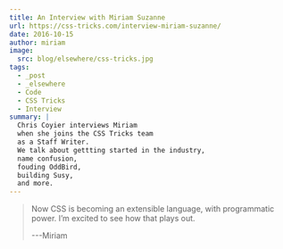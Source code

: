 ```yaml
---
title: An Interview with Miriam Suzanne
url: https://css-tricks.com/interview-miriam-suzanne/
date: 2016-10-15
author: miriam
image:
  src: blog/elsewhere/css-tricks.jpg
tags:
  - _post
  - _elsewhere
  - Code
  - CSS Tricks
  - Interview
summary: |
  Chris Coyier interviews Miriam
  when she joins the CSS Tricks team
  as a Staff Writer.
  We talk about gettting started in the industry,
  name confusion,
  fouding OddBird,
  building Susy,
  and more.
---
```


> Now CSS is becoming an extensible language,
> with programmatic power.
> I’m excited to see how that plays out.
>
> ---Miriam
